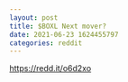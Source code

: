 ```yaml
--- 
layout: post 
title: $BOXL Next mover? 
date: 2021-06-23 1624455797 
categories: reddit 
--- 
```

https://redd.it/o6d2xo